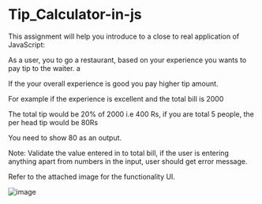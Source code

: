 # Tip_Calculator-in-js

This assignment will help you introduce to a close to real application of JavaScript:

As a user, you to go a restaurant, based on your experience you wants to pay tip to the waiter. a

If the your overall experience is good you pay higher tip amount.

For example if the experience is excellent and the total bill is 2000

The total tip would be 20% of 2000 i.e 400 Rs, if you are total 5 people, the per head tip would be 80Rs

You need to show 80 as an output.

Note: Validate the value entered in to total bill, if the user is entering anything apart from numbers in the input, user should get error message.

Refer to the attached image for the functionality UI.

![image](https://user-images.githubusercontent.com/68210647/113964370-fe830a00-9848-11eb-9ab3-67e187050df5.png)
